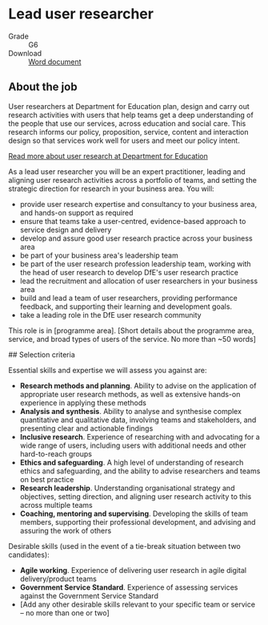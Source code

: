 # Lead user researcher

<dl class="govuk-summary-list">
  <div class="govuk-summary-list__row">
    <dt class="govuk-summary-list__key">
      Grade
    </dt>
    <dd class="govuk-summary-list__value">
      G6
    </dd>
  </div>
   <div class="govuk-summary-list__row" data-ignore="true">
    <dt class="govuk-summary-list__key">
      Download
    </dt>
    <dd class="govuk-summary-list__value">
      <a href="word">Word document</a>
    </dd>
  </div></dl>

## About the job

User researchers at Department for Education plan, design and carry out research activities with users that help teams get a deep understanding of the people that use our services, across education and social care. This research informs our policy, proposition, service, content and interaction design so that services work well for users and meet our policy intent.

[Read more about user research at Department for Education](https://user-research.education.gov.uk)

As a lead user researcher you will be an expert practitioner, leading and aligning user research activities across a portfolio of teams, and setting the strategic direction for research in your business area. You will:

*	provide user research expertise and consultancy to your business area, and hands-on support as required
*	ensure that teams take a user-centred, evidence-based approach to service design and delivery
*	develop and assure good user research practice across your business area
*	be part of your business area's leadership team
*	be part of the user research profession leadership team, working with the head of user research to develop DfE's user research practice
*	lead the recruitment and allocation of user researchers in your business area
*	build and lead a team of user researchers, providing performance feedback, and supporting their learning and development goals.
*	take a leading role in the DfE user research community

This role is in [programme area]. [Short details about the programme area, service, and broad types of users of the service. No more than ~50 words]

## Selection criteria

Essential skills and expertise we will assess you against are:

*	**Research methods and planning**. Ability to advise on the application of appropriate user research methods, as well as extensive hands-on experience in applying these methods
*	**Analysis and synthesis**. Ability to analyse and synthesise complex quantitative and qualitative data, involving teams and stakeholders, and presenting clear and actionable findings
*	**Inclusive research**. Experience of researching with and advocating for a wide range of users, including users with additional needs and other hard-to-reach groups
*	**Ethics and safeguarding**. A high level of understanding of research ethics and safeguarding, and the ability to advise researchers and teams on best practice
*	**Research leadership**. Understanding organisational strategy and objectives, setting direction, and aligning user research activity to this across multiple teams
*	**Coaching, mentoring and supervising**. Developing the skills of team members, supporting their professional development, and advising and assuring the work of others

Desirable skills (used in the event of a tie-break situation between two candidates):

*	**Agile working**. Experience of delivering user research in agile digital delivery/product teams
*	**Government Service Standard**. Experience of assessing services against the Government Service Standard
*	[Add any other desirable skills relevant to your specific team or service – no more than one or two] 